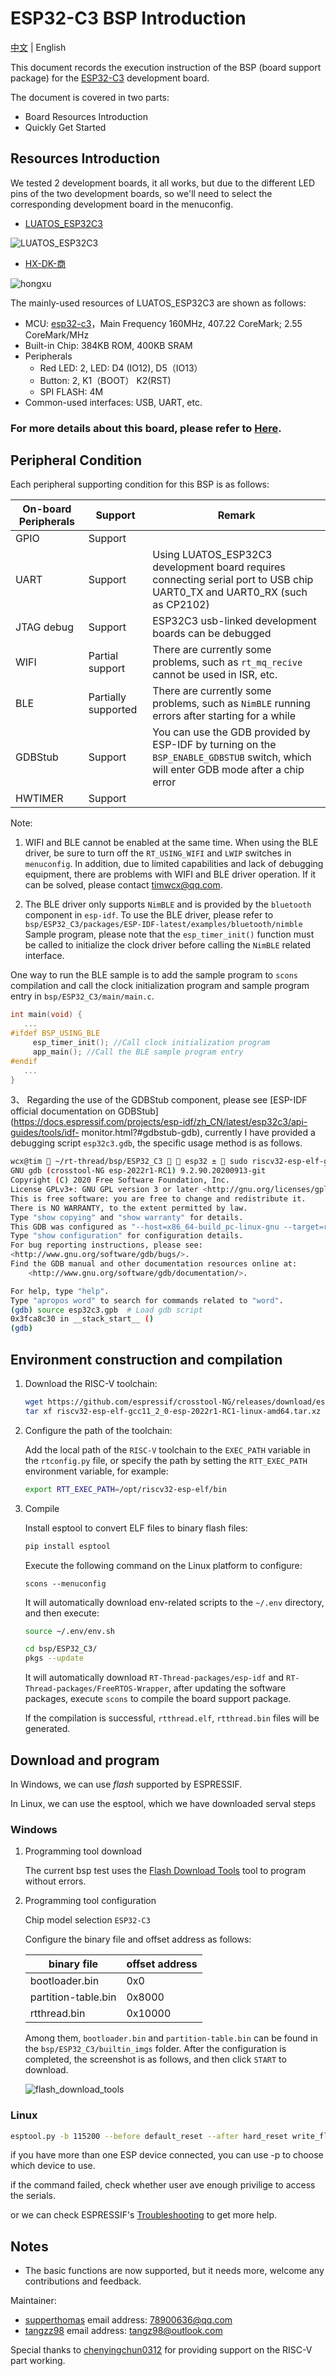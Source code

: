 # ESP32-C3 BSP Introduction

[中文](README_ZH.md) | English

This document records the execution instruction of the BSP (board support package) for the [ESP32-C3](http://luatos.com/t/esp32c3) development board.

The document is covered in two parts:

- Board Resources Introduction
- Quickly Get Started

## Resources Introduction

We tested 2 development boards, it all works, but due to the different LED pins of the two development boards, so we'll need to select the corresponding development board in the menuconfig. 

- [LUATOS_ESP32C3](https://wiki.luatos.com/chips/esp32c3/board.html)

![LUATOS_ESP32C3](images/luatos_esp32c3.png)

- [HX-DK-商](https://docs.wireless-tech.cn/doc/7/)

![hongxu](images/hx_shang.png)

The mainly-used resources of LUATOS_ESP32C3 are shown as follows:

- MCU: [esp32-c3](https://www.espressif.com/sites/default/files/documentation/esp32-c3_datasheet_en.pdf)，Main Frequency 160MHz, 407.22 CoreMark; 2.55 CoreMark/MHz
- Built-in Chip: 384KB ROM, 400KB SRAM
- Peripherals
  - Red LED: 2, LED: D4 (IO12), D5（IO13）
  - Button: 2, K1（BOOT） K2(RST)
  - SPI FLASH: 4M
- Common-used interfaces: USB, UART, etc.

### For more details about this board, please refer to [Here](https://wiki.luatos.com/chips/esp32c3/board.html).

## **Peripheral Condition**

Each peripheral supporting condition for this BSP is as follows:

| **On-board Peripherals** | ****Support**** | ****Remark****                                               |
| ------------------------ | --------------- | ------------------------------------------------------------ |
| GPIO                     | Support         |                                                              |
| UART                     | Support         | Using LUATOS_ESP32C3 development board requires connecting serial port to USB chip UART0_TX and UART0_RX (such as CP2102) |
| JTAG debug               | Support         | ESP32C3 usb-linked development boards can be debugged        |
| WIFI | Partial support | There are currently some problems, such as `rt_mq_recive` cannot be used in ISR, etc. |
| BLE | Partially supported | There are currently some problems, such as `NimBLE` running errors after starting for a while |
| GDBStub | Support | You can use the GDB provided by ESP-IDF by turning on the `BSP_ENABLE_GDBSTUB` switch, which will enter GDB mode after a chip error |
| HWTIMER | Support |
Note:

1. WIFI and BLE cannot be enabled at the same time. When using the BLE driver, be sure to turn off the `RT_USING_WIFI` and `LWIP` switches in `menuconfig`. In addition, due to limited capabilities and lack of debugging equipment, there are problems with WIFI and BLE driver operation. If it can be solved, please contact [timwcx@qq.com](mailto:timwcx@qq.com).

2. The BLE driver only supports `NimBLE` and is provided by the `bluetooth` component in `esp-idf`. To use the BLE driver, please refer to `bsp/ESP32_C3/packages/ESP-IDF-latest/examples/bluetooth/nimble` Sample program, please note that the `esp_timer_init()` function must be called to initialize the clock driver before calling the `NimBLE` related interface.

One way to run the BLE sample is to add the sample program to `scons` compilation and call the clock initialization program and sample program entry in `bsp/ESP32_C3/main/main.c`.

```c
int main(void) {
   ...
#ifdef BSP_USING_BLE
     esp_timer_init(); //Call clock initialization program
     app_main(); //Call the BLE sample program entry
#endif
   ...
}
```

3、 Regarding the use of the GDBStub component, please see [ESP-IDF official documentation on GDBStub](https://docs.espressif.com/projects/esp-idf/zh_CN/latest/esp32c3/api-guides/tools/idf- monitor.html?#gdbstub-gdb), currently I have provided a debugging script `esp32c3.gdb`, the specific usage method is as follows.

```sh
wcx@tim  ~/rt-thread/bsp/ESP32_C3   esp32 ±  sudo riscv32-esp-elf-gdb # Enter gdb debugging
GNU gdb (crosstool-NG esp-2022r1-RC1) 9.2.90.20200913-git
Copyright (C) 2020 Free Software Foundation, Inc.
License GPLv3+: GNU GPL version 3 or later <http://gnu.org/licenses/gpl.html>
This is free software: you are free to change and redistribute it.
There is NO WARRANTY, to the extent permitted by law.
Type "show copying" and "show warranty" for details.
This GDB was configured as "--host=x86_64-build_pc-linux-gnu --target=riscv32-esp-elf".
Type "show configuration" for configuration details.
For bug reporting instructions, please see:
<http://www.gnu.org/software/gdb/bugs/>.
Find the GDB manual and other documentation resources online at:
    <http://www.gnu.org/software/gdb/documentation/>.

For help, type "help".
Type "apropos word" to search for commands related to "word".
(gdb) source esp32c3.gpb  # Load gdb script
0x3fca8c30 in __stack_start__ ()
(gdb) 
```

## Environment construction and compilation

1. Download the RISC-V toolchain:

     ```sh
     wget https://github.com/espressif/crosstool-NG/releases/download/esp-2022r1-RC1/riscv32-esp-elf-gcc11_2_0-esp-2022r1-RC1-linux-amd64.tar.xz
     tar xf riscv32-esp-elf-gcc11_2_0-esp-2022r1-RC1-linux-amd64.tar.xz
     ```

2. Configure the path of the toolchain:

     Add the local path of the `RISC-V` toolchain to the `EXEC_PATH` variable in the `rtconfig.py` file, or specify the path by setting the `RTT_EXEC_PATH` environment variable, for example:

     ```sh
     export RTT_EXEC_PATH=/opt/riscv32-esp-elf/bin
     ```

3. Compile

     Install esptool to convert ELF files to binary flash files:

     ```sh
     pip install esptool
     ```

     Execute the following command on the Linux platform to configure:

     ```
     scons --menuconfig
     ```

     It will automatically download env-related scripts to the `~/.env` directory, and then execute:

     ```sh
     source ~/.env/env.sh

     cd bsp/ESP32_C3/
     pkgs --update
     ```

     It will automatically download `RT-Thread-packages/esp-idf` and `RT-Thread-packages/FreeRTOS-Wrapper`, after updating the software packages, execute `scons` to compile the board support package.

     If the compilation is successful, `rtthread.elf`, `rtthread.bin` files will be generated.

## Download and program

In Windows, we can use *flash* supported by ESPRESSIF.

In Linux, we can use the esptool, which we have downloaded serval steps

### Windows

1. Programming tool download

     The current bsp test uses the [Flash Download Tools](https://www.espressif.com.cn/sites/default/files/tools/flash_download_tool_3.9.4_0.zip) tool to program without errors.

2. Programming tool configuration

     Chip model selection `ESP32-C3`

     Configure the binary file and offset address as follows:

     | binary file | offset address |
     | ------------------- | -------- |
     | bootloader.bin | 0x0 |
     | partition-table.bin | 0x8000 |
     | rtthread.bin | 0x10000 |

     Among them, `bootloader.bin` and `partition-table.bin` can be found in the `bsp/ESP32_C3/builtin_imgs` folder. After the configuration is completed, the screenshot is as follows, and then click `START` to download.

     ![flash_download_tools](images/flash_download_tools.png)

### Linux

```sh
esptool.py -b 115200 --before default_reset --after hard_reset write_flash --flash_mode dio --flash_size detect --flash_freq 80m 0x0 path/to/your/bootloader.bin 0x08000 path/to/your/partition-table.bin 0x010000 path/to/your/rtthread.bin
```
if you have more than one ESP device connected, you can use -p to choose which device to use.

if the command failed, check whether user ave enough privilige to access the serials. 

or we can check ESPRESSIF's [Troubleshooting](https://docs.espressif.com/projects/esptool/en/latest/esp32/troubleshooting.html) to get more help.

## Notes

- The basic functions are now supported, but it needs more, welcome any contributions and feedback. 


Maintainer: 

- [supperthomas](https://github.com/supperthomas) email address: [78900636@qq.com](mailto:78900636@qq.com)
-  [tangzz98](https://github.com/tangzz98) email address: [tangz98@outlook.com](tangz98@outlook.com)

Special thanks to [chenyingchun0312](https://github.com/chenyingchun0312) for providing support on the RISC-V part working.

